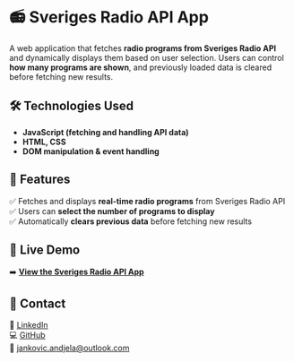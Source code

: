 # 📻 Sveriges Radio API App  

A web application that fetches **radio programs from Sveriges Radio API** and dynamically displays them based on user selection. Users can control **how many programs are shown**, and previously loaded data is cleared before fetching new results.  

## 🛠 Technologies Used  
- **JavaScript (fetching and handling API data)**  
- **HTML, CSS**  
- **DOM manipulation & event handling**  

## 📌 Features  
✅ Fetches and displays **real-time radio programs** from Sveriges Radio API  
✅ Users can **select the number of programs to display**  
✅ Automatically **clears previous data** before fetching new results  

## 🔗 **Live Demo**  
➡️ **[View the Sveriges Radio API App](http://studenter.miun.se/~anja2401/dt084g/sr%20api/)**  

## 📩 Contact  
💼 [LinkedIn](https://linkedin.com/in/jankovicandjela)  
💻 [GitHub](https://github.com/aandjelajankovic)  
📧 jankovic.andjela@outlook.com
